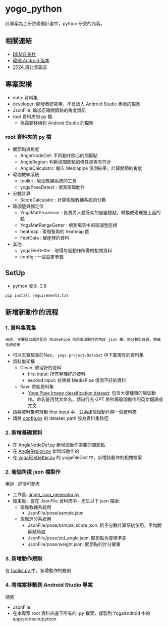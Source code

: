 # yogo_python

此專案為工研院瑜珈計畫中，python 研究的內容。

## 相關連結
- [DEMO 影片](https://drive.google.com/file/d/1XnLvYemSO6tJmY0c4b1UstpTUBWQwr3Q/view?usp=sharing)
- [瑜珈 Android 版本](https://github.com/28921085/YogaAndroid)
- [2024 演討會論文](https://docs.google.com/document/d/1sWPlbKvfi4x-Idih0DI4toHYrIhyDv6y/edit?rtpof=true)


## 專案架構
- data: 資料集
- developer: 開發者研究用，不會放入 Android Studio 專案的檔案
- JsonFile: 瑜珈正確關節點的角度資訊
- root 資料夾的 py 檔
  - 為需要移植到 Android Studio 的檔案

### root 資料夾的 py 檔
- 關節點與角度
  - AngleNodeDef: 不同動作關心的關節點
  - AngleRegion: 判斷該關節點的條件是否有符合
  - AngleCalculator: 輸入 Mediapipe 偵測結果，計算關節的角度
- 瑜珈教練系統
  - toolkit : 瑜珈教練系統的工具
  - yogaPoseDetect : 偵測瑜珈動作
- 分數計算
  - ScoreCalculator : 計算瑜珈教練系統的分數
- 瑜珈墊與腳定位
  - YogaMatProcessor : 負責將人體骨架的腳座標點，轉換成瑜珈墊上面的點
  - YogaMatRangeGetter : 偵測場景中的瑜珈墊座標
  - heatmap : 瑜珈墊與的 heatmap 圖
  - FeetData : 腳座標的資料
- 其他
  - yogaFileGetter : 取得每個動作所需的相關資料
  - config : 一些設定參數



## SetUp


- python 版本: 3.8

```
pip install requirements.txt
```


## 新增新動作的流程

### 1. 資料集蒐集

`用途: 主要是以圖片配合 MideaPipe 偵測瑜珈動作的角度 json 檔，供分數計算器、教練系統使用`

- 可以去實驗室的Nas， `yoga project/DataSet` 中下載現有的資料集
- 資料集架構
  - Clean: 整理好的資料
    - first input: 所有整理好的資料
    - second input: 排除掉 MediaPipe 偵測不好的資料
  - Raw: 原始資料集
    - [Yoga Pose Image classification dataset](https://www.kaggle.com/datasets/shrutisaxena/yoga-pose-image-classification-dataset): 包含大量種類的瑜珈動作。命名是用梵文命名，請自行去 GPT 將所需瑜珈動作的英文翻譯成梵文
- 請將資料集整理到 first input 中，並為該瑜珈動作開一個資料夾
- 請將 [config.py](config.py) 的 dataset_path 設為資料集路徑


### 2. 新增基礎資料

- 在 [AngleNodeDef.py](AngleNodeDef.py) 新增該動作需要的關節點
- 在 [AngleRegion.py](AngleRegion.py) 新增該動作的
- 在 [yogaFileGetter.py](yogaFileGetter.py) 的 yogaFileDict 中，新增該動作的相關檔案


### 2. 瑜珈角度 json 檔製作

用途 : 詳情可[參考](JsonFile/README.md)
- 工作區: [angle_json_generator.py](developer/angle_jsonFile_creator.ipynb)
- 結束後，會在 JsonFile 資料夾中，產生以下 json 檔案:
  - 瑜珈教練系統用
    - JsonFile/pose/sample.json
  - 瑜珈評分系統用
    - JsonFile/pose/sample_score.json: 給予分數計算系統使用，平均關節點角度
    - JsonFile/pose/std_angle.json:  關節點角度標準差
    - JsonFile/pose/weight.json: 關節點的計分權重

### 3. 新增動作規則

在 [toolkit.py ](toolkit.py ) 中，新增動作的規則



### 4. 將檔案移動到 Android Studio 專案

請將 
- JsonFile
- 在本專案 root 資料夾底下所有的 .py 檔案，複製到 YogaAndroid 中的 app/src/main/python








